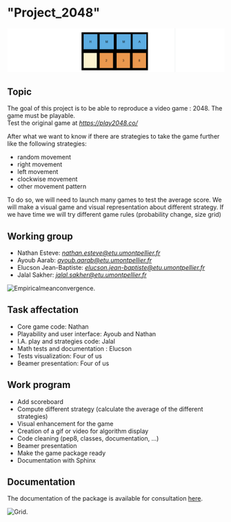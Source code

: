 
# **"Project_2048"**

![image](/Game_picture/Front_presentation_center.png)

## Topic

The goal of this project is to be able to reproduce a video game : 2048. The game must be playable.  
Test the original game at *<https://play2048.co/>*

After what we want to know if there are strategies to take the game further like the following strategies:

+ random movement
+ right movement
+ left movement
+ clockwise movement
+ other movement pattern

To do so, we will need to launch many games to test the average score. We will make a visual game and visual representation about different strategy.
If we have time we will try different game rules (probability change, size grid)

## Working group

+ Nathan Esteve: *nathan.esteve@etu.umontpellier.fr*
+ Ayoub Aarab: *ayoub.aarab@etu.umontpellier.fr*
+ Elucson Jean-Baptiste: *elucson.jean-baptiste@etu.umontpellier.fr*
+ Jalal Sakher: *jalal.sakher@etu.umontpellier.fr*

![Empiricalmeanconvergence.](/Game_picture/empirical_mean_convergence.gif)

## Task affectation

+ Core game code: Nathan
+ Playability and user interface: Ayoub and Nathan
+ I.A. play and strategies code: Jalal
+ Math tests and documentation : Elucson
+ Tests visualization: Four of us
+ Beamer presentation: Four of us

## Work program

+ Add scoreboard
+ Compute different strategy (calculate the average of the different strategies)
+ Visual enhancement for the game
+ Creation of a gif or video for algorithm display
+ Code cleaning (pep8, classes, documentation, ...)
+ Beamer presentation
+ Make the game package ready
+ Documentation with Sphinx

## Documentation

The documentation of the package is available for consultation [here](https://project-2048.readthedocs.io/en/latest/).

![Grid.](/Game_picture/Clockwise_IA.gif)
